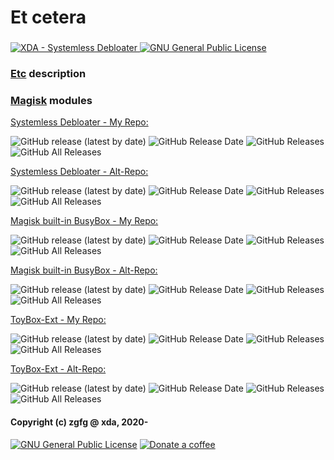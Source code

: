 # Et cetera

###
<p align="left"> 
<a href="https://forum.xda-developers.com/t/magisk-module-systemless-debloater.4180083"> <img src="https://img.shields.io/badge/XDA_support-Systemless_Debloater-orange" alt="XDA - Systemless Debloater">
</a> <a href="https://github.com/zgfg/SystemlessDebloater/blob/bd4261023da570ec224a613769412111e31467e9/LICENSE"> <img src="https://img.shields.io/github/license/zgfg/SystemlessDebloater?label=License&logo=gnu" alt="GNU General Public License"></a>
</p>


### [Etc](https://en.m.wikipedia.org/wiki/Et_cetera) description


### [Magisk](https://github.com/topjohnwu/Magisk) modules

[Systemless Debloater - My Repo:](https://github.com/zgfg/SystemlessDebloater)

![GitHub release (latest by date)](https://img.shields.io/github/v/release/zgfg/SystemlessDebloater?label=Release&style=plastic) ![GitHub Release Date](https://img.shields.io/github/release-date/zgfg/SystemlessDebloater?label=Release%20Date&style=plastic)
![GitHub Releases](https://img.shields.io/github/downloads/zgfg/SystemlessDebloater/latest/total?label=Downloads%20%28Latest%20Release%29&style=plastic)
![GitHub All Releases](https://img.shields.io/github/downloads/zgfg/SystemlessDebloater/total?label=Total%20Downloads%20%28All%20Releases%29&style=plastic)

[Systemless Debloater - Alt-Repo:](https://github.com/Magisk-Modules-Alt-Repo/SystemlessDebloater)

![GitHub release (latest by date)](https://img.shields.io/github/v/release/Magisk-Modules-Alt-Repo/SystemlessDebloater?label=Release&style=plastic) ![GitHub Release Date](https://img.shields.io/github/release-date/Magisk-Modules-Alt-Repo/SystemlessDebloater?label=Release%20Date&style=plastic)
![GitHub Releases](https://img.shields.io/github/downloads/Magisk-Modules-Alt-Repo/SystemlessDebloater/latest/total?label=Downloads%20%28Latest%20Release%29&style=plastic)
![GitHub All Releases](https://img.shields.io/github/downloads/Magisk-Modules-Alt-Repo/SystemlessDebloater/total?label=Total%20Downloads%20%28All%20Releases%29&style=plastic)


[Magisk built-in BusyBox - My Repo:](https://github.com/zgfg/BuiltIn-BusyBox)

![GitHub release (latest by date)](https://img.shields.io/github/v/release/zgfg/BuiltIn-BusyBox?label=Release&style=plastic) ![GitHub Release Date](https://img.shields.io/github/release-date/zgfg/BuiltIn-BusyBox?label=Release%20Date&style=plastic) 
![GitHub Releases](https://img.shields.io/github/downloads/zgfg/BuiltIn-BusyBox/latest/total?label=Downloads%20%28Latest%20Release%29&style=plastic)
![GitHub All Releases](https://img.shields.io/github/downloads/zgfg/BuiltIn-BusyBox/total?label=Total%20Downloads%20%28All%20Releases%29&style=plastic)

[Magisk built-in BusyBox - Alt-Repo:](https://github.com/Magisk-Modules-Alt-Repo/BuiltIn-BusyBox)

![GitHub release (latest by date)](https://img.shields.io/github/v/release/Magisk-Modules-Alt-Repo/BuiltIn-BusyBox?label=Release&style=plastic) ![GitHub Release Date](https://img.shields.io/github/release-date/Magisk-Modules-Alt-Repo/BuiltIn-BusyBox?label=Release%20Date&style=plastic) 
![GitHub Releases](https://img.shields.io/github/downloads/Magisk-Modules-Alt-Repo/BuiltIn-BusyBox/latest/total?label=Downloads%20%28Latest%20Release%29&style=plastic)
![GitHub All Releases](https://img.shields.io/github/downloads/Magisk-Modules-Alt-Repo/BuiltIn-BusyBox/total?label=Total%20Downloads%20%28All%20Releases%29&style=plastic)


[ToyBox-Ext - My Repo:](https://github.com/zgfg/ToyBox-Ext)

![GitHub release (latest by date)](https://img.shields.io/github/v/release/zgfg/ToyBox-Ext?label=Release&style=plastic) ![GitHub Release Date](https://img.shields.io/github/release-date/zgfg/ToyBox-Ext?label=Release%20Date&style=plastic) 
![GitHub Releases](https://img.shields.io/github/downloads/zgfg/ToyBox-Ext/latest/total?label=Downloads%20%28Latest%20Release%29&style=plastic)
![GitHub All Releases](https://img.shields.io/github/downloads/zgfg/ToyBox-Ext/total?label=Total%20Downloads%20%28All%20Releases%29&style=plastic)


[ToyBox-Ext - Alt-Repo:](https://github.com/Magisk-Modules-Alt-Repo/ToyBox-Ext)

![GitHub release (latest by date)](https://img.shields.io/github/v/release/Magisk-Modules-Alt-Repo/ToyBox-Ext?label=Release&style=plastic) ![GitHub Release Date](https://img.shields.io/github/release-date/Magisk-Modules-Alt-Repo/ToyBox-Ext?label=Release%20Date&style=plastic) 
![GitHub Releases](https://img.shields.io/github/downloads/Magisk-Modules-Alt-Repo/ToyBox-Ext/latest/total?label=Downloads%20%28Latest%20Release%29&style=plastic)
![GitHub All Releases](https://img.shields.io/github/downloads/Magisk-Modules-Alt-Repo/ToyBox-Ext/total?label=Total%20Downloads%20%28All%20Releases%29&style=plastic)


#### Copyright (c) zgfg @ xda, 2020-
<p align="left">
</a> <a href="https://github.com/zgfg/SystemlessDebloater/blob/bd4261023da570ec224a613769412111e31467e9/LICENSE"> <img src="https://img.shields.io/github/license/zgfg/SystemlessDebloater?label=License&logo=gnu" alt="GNU General Public License"></a>
<a href="https://zgfg.github.io/PayPal.html"> <img src="https://img.shields.io/badge/-Donate%20a%20coffee-FFDD00?logo=Buy-me-a-coffee&logoColor=black" alt="Donate a coffee"> </a> 
</p>